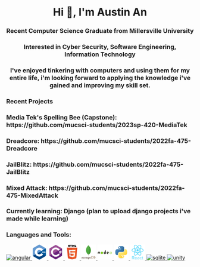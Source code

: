 <h1 align="center">Hi 👋, I'm Austin An</h1>
<h3 align="center">Recent Computer Science Graduate from Millersville University</h3>
<h3 align="center">Interested in Cyber Security, Software Engineering, Information Technology</h3>
<h3 align="center">I've enjoyed tinkering with computers and using them for my entire life, i'm looking forward to applying the knowledge i've gained and improving my skill set.</h3>
<h3 align="left">Recent Projects</h3>
<h3 align="left">Media Tek's Spelling Bee (Capstone): https://github.com/mucsci-students/2023sp-420-MediaTek</h3>
<h3 align="left">Dreadcore: https://github.com/mucsci-students/2022fa-475-Dreadcore</h3>
<h3 align="left">JailBlitz: https://github.com/mucsci-students/2022fa-475-JailBlitz</h3>
<h3 align="left">Mixed Attack: https://github.com/mucsci-students/2022fa-475-MixedAttack</h3>
<h3 align="left">Currently learning: Django (plan to upload django projects i've made while learning)</h3>
<p align="left">
</p>

<h3 align="left">Languages and Tools:</h3>
<p align="left"> <a href="https://angular.io" target="_blank" rel="noreferrer"> <img src="https://angular.io/assets/images/logos/angular/angular.svg" alt="angular" width="40" height="40"/> </a> <a href="https://www.w3schools.com/cpp/" target="_blank" rel="noreferrer"> <img src="https://raw.githubusercontent.com/devicons/devicon/master/icons/cplusplus/cplusplus-original.svg" alt="cplusplus" width="40" height="40"/> </a> <a href="https://www.w3schools.com/cs/" target="_blank" rel="noreferrer"> <img src="https://raw.githubusercontent.com/devicons/devicon/master/icons/csharp/csharp-original.svg" alt="csharp" width="40" height="40"/> </a> <a href="https://www.w3.org/html/" target="_blank" rel="noreferrer"> <img src="https://raw.githubusercontent.com/devicons/devicon/master/icons/html5/html5-original-wordmark.svg" alt="html5" width="40" height="40"/> </a> <a href="https://www.mongodb.com/" target="_blank" rel="noreferrer"> <img src="https://raw.githubusercontent.com/devicons/devicon/master/icons/mongodb/mongodb-original-wordmark.svg" alt="mongodb" width="40" height="40"/> </a> <a href="https://nodejs.org" target="_blank" rel="noreferrer"> <img src="https://raw.githubusercontent.com/devicons/devicon/master/icons/nodejs/nodejs-original-wordmark.svg" alt="nodejs" width="40" height="40"/> </a> <a href="https://www.python.org" target="_blank" rel="noreferrer"> <img src="https://raw.githubusercontent.com/devicons/devicon/master/icons/python/python-original.svg" alt="python" width="40" height="40"/> </a> <a href="https://reactjs.org/" target="_blank" rel="noreferrer"> <img src="https://raw.githubusercontent.com/devicons/devicon/master/icons/react/react-original-wordmark.svg" alt="react" width="40" height="40"/> </a> <a href="https://www.sqlite.org/" target="_blank" rel="noreferrer"> <img src="https://www.vectorlogo.zone/logos/sqlite/sqlite-icon.svg" alt="sqlite" width="40" height="40"/> </a> <a href="https://unity.com/" target="_blank" rel="noreferrer"> <img src="https://www.vectorlogo.zone/logos/unity3d/unity3d-icon.svg" alt="unity" width="40" height="40"/> </a> </p>
